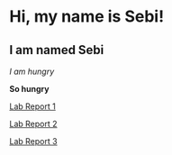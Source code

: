 # Hi, my name is Sebi!
## I am named Sebi
*I am hungry*

**So hungry**

[Lab Report 1](lab-report-1-week-0.html)


[Lab Report 2](lab-report-2-week-1.html)

[Lab Report 3](lab3/labreport3.md)

